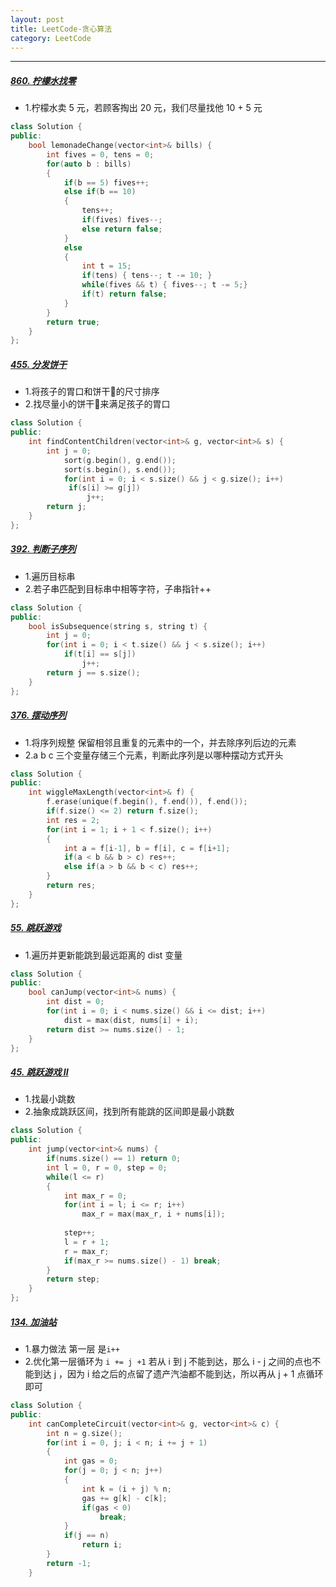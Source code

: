```yaml
---
layout: post
title: LeetCode-贪心算法
category: LeetCode
---
```

---



##### [860. 柠檬水找零](https://leetcode-cn.com/problems/lemonade-change/)

- 1.柠檬水卖 5 元，若顾客掏出 20 元，我们尽量找他 10 + 5 元

```c++
class Solution {
public:
    bool lemonadeChange(vector<int>& bills) {
        int fives = 0, tens = 0;
        for(auto b : bills)
        {
            if(b == 5) fives++;
            else if(b == 10)
            {
                tens++;
                if(fives) fives--;
                else return false;
            }
            else
            {
                int t = 15;
                if(tens) { tens--; t -= 10; }
                while(fives && t) { fives--; t -= 5;}
                if(t) return false;
            }
        }
        return true;
    }
};
```

##### [455. 分发饼干](https://leetcode-cn.com/problems/assign-cookies/)

- 1.将孩子的胃口和饼干🍪的尺寸排序
- 2.找尽量小的饼干🍪来满足孩子的胃口

```c++
class Solution {
public:
    int findContentChildren(vector<int>& g, vector<int>& s) {
        int j = 0;
            sort(g.begin(), g.end());
            sort(s.begin(), s.end());
            for(int i = 0; i < s.size() && j < g.size(); i++)
             if(s[i] >= g[j])
                 j++;
        return j;
    }
};
```



##### [392. 判断子序列](https://leetcode-cn.com/problems/is-subsequence/)

- 1.遍历目标串
- 2.若子串匹配到目标串中相等字符，子串指针++

```c++
class Solution {
public:
    bool isSubsequence(string s, string t) {
        int j = 0;
        for(int i = 0; i < t.size() && j < s.size(); i++)
            if(t[i] == s[j])
                j++;
        return j == s.size();
    }
};
```

##### [376. 摆动序列](https://leetcode-cn.com/problems/wiggle-subsequence/)

- 1.将序列规整 保留相邻且重复的元素中的一个，并去除序列后边的元素
- 2.a b c 三个变量存储三个元素，判断此序列是以哪种摆动方式开头

```c++
class Solution {
public:
    int wiggleMaxLength(vector<int>& f) {
        f.erase(unique(f.begin(), f.end()), f.end());
        if(f.size() <= 2) return f.size();
        int res = 2;
        for(int i = 1; i + 1 < f.size(); i++)
        {
            int a = f[i-1], b = f[i], c = f[i+1];
            if(a < b && b > c) res++;
            else if(a > b && b < c) res++;
        }
        return res;
    }
};
```



##### [55. 跳跃游戏](https://leetcode-cn.com/problems/jump-game/)

- 1.遍历并更新能跳到最远距离的 dist 变量

```c++
class Solution {
public:
    bool canJump(vector<int>& nums) {
        int dist = 0;
        for(int i = 0; i < nums.size() && i <= dist; i++)
            dist = max(dist, nums[i] + i);
        return dist >= nums.size() - 1;
    }
};
```



##### [45. 跳跃游戏 II](https://leetcode-cn.com/problems/jump-game-ii/)

- 1.找最小跳数
- 2.抽象成跳跃区间，找到所有能跳的区间即是最小跳数

```c++
class Solution {
public:
    int jump(vector<int>& nums) {
        if(nums.size() == 1) return 0;
        int l = 0, r = 0, step = 0;
        while(l <= r)
        {
            int max_r = 0;
            for(int i = l; i <= r; i++)
                max_r = max(max_r, i + nums[i]);
            
            step++;
            l = r + 1;
            r = max_r;
            if(max_r >= nums.size() - 1) break;
        }
        return step;
    }
};
```



##### [134. 加油站](https://leetcode-cn.com/problems/gas-station/)

- 1.暴力做法 第一层 是`i++`
- 2.优化第一层循环为 `i += j +1` 若从 i 到 j 不能到达，那么 i - j 之间的点也不能到达 j ，因为 i 给之后的点留了遗产汽油都不能到达，所以再从 j + 1 点循环即可

```c++
class Solution {
public:
    int canCompleteCircuit(vector<int>& g, vector<int>& c) {
        int n = g.size();
        for(int i = 0, j; i < n; i += j + 1)
        {
            int gas = 0;
            for(j = 0; j < n; j++)
            {
                int k = (i + j) % n;
                gas += g[k] - c[k];
                if(gas < 0)
                    break;
            }
            if(j == n)
                return i;
        }
        return -1;
    }
```



